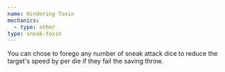 ```yaml
---
name: Hindering Toxin
mechanics:
  - type: other
type: sneak-toxin
---
```

You can chose to forego any number of sneak attack dice to reduce the target's speed by <me-distance length="5" /> per die if they fail the saving throw.
